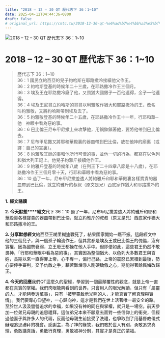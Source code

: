 ```yaml
---
title: "2018 – 12 – 30 QT 歷代志下 36：1~10"
date: 2025-04-12T04:44:36+0800
draft: false
# original_url: https://cmtc.tw/2018-12-30-qt-%e6%ad%b7%e4%bb%a3%e5%bf%97%e4%b8%8b-36%ef%bc%9a110
---
```


![2018 – 12 – 30 QT 歷代志下 36：1~10](/images/qt.jpg   "2018 – 12 – 30 QT 歷代志下 36：1~10")

# 2018 – 12 – 30 QT 歷代志下 36：1~10

> 歷代志下 36：1~10  
> 36：1 國民立約西亞的兒子約哈斯在耶路撒冷接續他父作王。  
> 36：2 約哈斯登基的時候年二十三歲，在耶路撒冷作王三個月。  
> 36：3 埃及王在耶路撒冷廢了他，又罰猶大國銀子一百他連得，金子一他連得。  
> 36：4 埃及王尼哥立約哈斯的哥哥以利雅敬作猶大和耶路撒冷的王，改名叫約雅敬，又將約哈斯帶到埃及去了。  
> 36：5 約雅敬登基的時候年二十五歲，在耶路撒冷作王十一年，行耶和華─他　神眼中看為惡的事。  
> 36：6 巴比倫王尼布甲尼撒上來攻擊他，用銅鍊鎖著他，要將他帶到巴比倫去。  
> 36：7 尼布甲尼撒又將耶和華殿裏的器皿帶到巴比倫，放在他神的廟裏（或譯：自己的宮裏）。  
> 36：8 約雅敬其餘的事和他所行可憎的事，並他一切的行為，都寫在以色列和猶大列王記上。他兒子約雅斤接續他作王。  
> 36：9 約雅斤登基的時候年八歲（在列王下二十四章八節是十八歲），在耶路撒冷作王三個月零十天，行耶和華眼中看為惡的事。  
> 36：10 過了一年，尼布甲尼撒差遣人將約雅斤和耶和華殿裏各樣寶貴的器皿帶到巴比倫，就立約雅斤的叔叔（原文是兄）西底家作猶大和耶路撒冷的王。

**1.** **經文誦讀**

**2. 今天默想****經文**代下 36：10 過了一年，尼布甲尼撒差遣人將約雅斤和耶和華殿裏各樣寶貴的器皿帶到巴比倫，就立約雅斤的叔叔（原文是兄）西底家作猶大和耶路撒冷的王。

**3. 分享默想經文**約西亞王糊里糊塗戰死了，結果國家開始一蹶不振。這段經文中他的三個兒子，與一個孫子輪流作王，但其實都是埃及王或巴比倫王的傀儡，沒有實權，因為國勢衰弱，立王廢王都操在他人手中。但即便如此，這些君王仍然不敬畏神，「行耶和華眼中看為惡的事」。其實因為整個猶大、以色列大多數君王與百姓，長期以來一直得罪上帝，心不專一，偏行己路，上帝的震怒已累積到最後，勢心要伸手審判，交予仇敵之手，藉苦難煉淨人剛硬驕傲之心，期能得著餘民悔改歸正。

**4. 今天的回應**我們QT這麼久的聖經，學習到一個最顛覆性的觀念，就是上帝一直都在真實的掌權。我們肉眼能夠看到的世界，只會用人的眼光解讀，但只有「屬靈的人，才能夠參透萬事」，只有「被聖靈啟示光照的人，才能真實了解真理與實情」。我們要專心仰望神，一心歸向神，這才是我們在世上活著唯一最安全的路。至於世人汲汲營營追求的幸福，如果沒有神的同在與掌權，就只是一場空。前天參加一位弟兄母親的追思禮拜，這位弟兄本來不願意去面對一些信仰上的衝突，但經過他妻子與許多人的代禱，反而他母親生前接受了洗禮，也爭取到了用基督教儀式辦理追思禮拜的機會。感謝主，為了神的緣故，我們敢於世人有別，勇敢追求真理，勇敢講真話，勇敢行真理，勇敢被神分別，其實才是真正的蒙福。